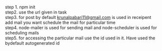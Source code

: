 step 1. npm init <br>
step2. use the url given in task <br>
step3. for post by default krunalpabari11@gmail.com is used in receipent add mail you want schedule the mail for particular time<br>
step4. node-mailer is used for sending mail and node-scheduler is used for scheduling mails<br>
step5. for accessing the particular mail use the id used in it. Have used the bydefault autogenerated id
